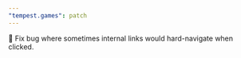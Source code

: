 ```yaml
---
"tempest.games": patch
---
```


🐛 Fix bug where sometimes internal links would hard-navigate when clicked.
